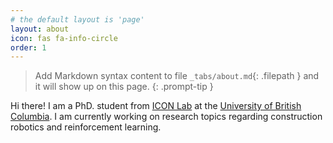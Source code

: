 ```yaml
---
# the default layout is 'page'
layout: about
icon: fas fa-info-circle
order: 1
---
```


> Add Markdown syntax content to file `_tabs/about.md`{: .filepath } and it will show up on this page.
{: .prompt-tip }

Hi there! I am a PhD. student from [ICON Lab](https://intelconstructlab.github.io/index.html) at the [University of British Columbia](https://www.ubc.ca/). I am currently working on research topics regarding construction robotics and reinforcement learning.

